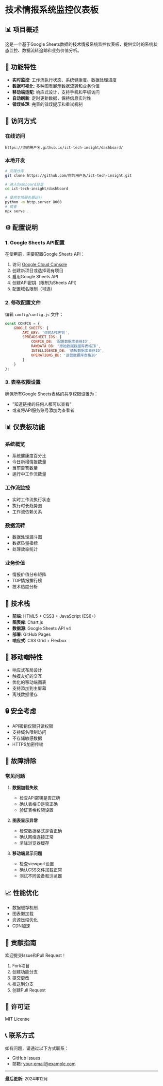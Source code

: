 # 技术情报系统监控仪表板

## 📊 项目概述

这是一个基于Google Sheets数据的技术情报系统监控仪表板，提供实时的系统状态监控、数据流转追踪和业务价值分析。

## 🚀 功能特性

- **实时监控**: 工作流执行状态、系统健康度、数据处理进度
- **数据可视化**: 多种图表展示数据流转和业务价值
- **移动端适配**: 响应式设计，支持手机和平板访问
- **自动刷新**: 定时更新数据，保持信息实时性
- **错误处理**: 完善的错误提示和重试机制

## 📱 访问方式

### 在线访问
```
https://你的用户名.github.io/ict-tech-insight/dashboard/
```

### 本地开发
```bash
# 克隆仓库
git clone https://github.com/你的用户名/ict-tech-insight.git

# 进入dashboard目录
cd ict-tech-insight/dashboard

# 使用本地服务器运行
python -m http.server 8000
# 或者
npx serve .
```

## ⚙️ 配置说明

### 1. Google Sheets API配置

在使用前，需要配置Google Sheets API：

1. 访问 [Google Cloud Console](https://console.cloud.google.com/)
2. 创建新项目或选择现有项目
3. 启用Google Sheets API
4. 创建API密钥（限制为Sheets API）
5. 配置域名限制（可选）

### 2. 修改配置文件

编辑 `config/config.js` 文件：

```javascript
const CONFIG = {
    GOOGLE_SHEETS: {
        API_KEY: '你的API密钥',
        SPREADSHEET_IDS: {
            CONFIG_DB: '配置数据库表格ID',
            RAWDATA_DB: '原始数据数据库表格ID',
            INTELLIGENCE_DB: '情报数据库表格ID',
            OPERATIONS_DB: '运营数据库表格ID'
        }
    }
};
```

### 3. 表格权限设置

确保所有Google Sheets表格的共享权限设置为：
- "知道链接的任何人都可以查看"
- 或者将API服务账号添加为查看者

## 📊 仪表板功能

### 系统概览
- 系统健康度百分比
- 今日新增情报数量
- 当前告警数量
- 运行中工作流数量

### 工作流监控
- 实时工作流执行状态
- 执行时长趋势图
- 工作流依赖关系

### 数据流转
- 数据处理漏斗图
- 数据质量指标
- 处理效率统计

### 业务价值
- 情报价值分布矩阵
- TOP情报排行榜
- 技术热度分析

## 🔧 技术栈

- **前端**: HTML5 + CSS3 + JavaScript (ES6+)
- **图表库**: Chart.js
- **数据源**: Google Sheets API v4
- **部署**: GitHub Pages
- **响应式**: CSS Grid + Flexbox

## 📱 移动端特性

- 响应式布局设计
- 触摸友好的交互
- 优化的移动端图表
- 支持添加到主屏幕
- 离线数据缓存

## 🔒 安全考虑

- API密钥仅限只读权限
- 支持域名限制访问
- 不存储敏感数据
- HTTPS加密传输

## 🐛 故障排除

### 常见问题

1. **数据加载失败**
   - 检查API密钥是否正确
   - 确认表格ID是否正确
   - 验证表格权限设置

2. **图表显示异常**
   - 检查数据格式是否正确
   - 确认网络连接正常
   - 清除浏览器缓存

3. **移动端显示问题**
   - 检查viewport设置
   - 确认CSS文件加载正常
   - 测试不同设备和浏览器

## 📈 性能优化

- 数据缓存机制
- 图表懒加载
- 资源压缩优化
- CDN加速

## 🤝 贡献指南

欢迎提交Issue和Pull Request！

1. Fork项目
2. 创建功能分支
3. 提交更改
4. 推送到分支
5. 创建Pull Request

## 📄 许可证

MIT License

## 📞 联系方式

如有问题，请通过以下方式联系：
- GitHub Issues
- 邮箱: your-email@example.com

---

**最后更新**: 2024年12月
